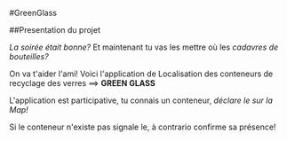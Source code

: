 #GreenGlass

##Presentation du projet

*La soirée était bonne?*
Et maintenant tu vas les mettre où les *cadavres de bouteilles?*

On va t'aider l'ami!
Voici l'application de Localisation des conteneurs de recyclage des verres ==> **GREEN GLASS**

L'application est participative, tu connais un conteneur, *déclare le sur la Map!*



Si le conteneur n'existe pas signale le, à contrario confirme sa présence! 